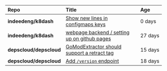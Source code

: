 |**Repo**|**Title**|**Age**|
|:----|:----|:----|
|**indeedeng/k8dash**|[Show new lines in configmaps keys](https://github.com/indeedeng/k8dash/issues/142)|0&nbsp;days|
|**indeedeng/k8dash**|[webpage backend / setting up on github pages](https://github.com/indeedeng/k8dash/issues/131)|27&nbsp;days|
|**depscloud/depscloud**|[GoModExtractor should support a retract tag](https://github.com/depscloud/depscloud/issues/69)|15&nbsp;days|
|**depscloud/depscloud**|[Add `/version` endpoint](https://github.com/depscloud/depscloud/issues/58)|18&nbsp;days|